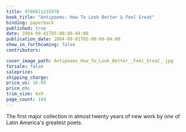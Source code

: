 ```yaml
---
title: 9780811215978
book_title: "Antipoems: How To Look Better & Feel Great"
binding: paperback
published: true
date: 2004-09-01T05:00:00-04:00
publication_date: 2004-09-01T05:00:00-04:00
show_in_forthcoming: false
contributors:

cover_image_path: Antipoems_How_To_Look_Better__Feel_Great_.jpg
forsale: false
saleprice:
shipping_charge:
price_us: 16.95
price_cn:
trim_size: 6x9
page_count: 144
---
```

The first major collection in almost twenty years of new work by one of Latin America's greatest poets.

